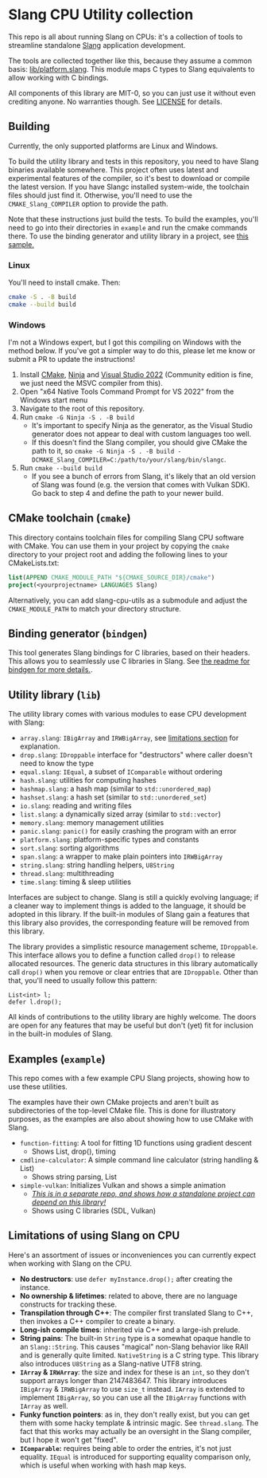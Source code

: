 Slang CPU Utility collection
============================

This repo is all about running Slang on CPUs: it's a collection of tools to
streamline standalone [Slang](https://github.com/shader-slang/slang) application
development.

The tools are collected together like this, because they assume a common basis:
[lib/platform.slang](`platform.slang`). This module maps C types to Slang
equivalents to allow working with C bindings.

All components of this library are MIT-0, so you can just use it without even
crediting anyone. No warranties though. See [LICENSE](LICENSE) for details.

## Building

Currently, the only supported platforms are Linux and Windows.

To build the utility library and tests in this repository, you need to have
Slang binaries available somewhere. This project often uses latest and
experimental features of the compiler, so it's best to download or compile the
latest version. If you have Slangc installed system-wide, the toolchain files
should just find it. Otherwise, you'll need to use the `CMAKE_Slang_COMPILER`
option to provide the path.

Note that these instructions just build the tests. To build the examples, you'll
need to go into their directories in `example` and run the cmake commands there.
To use the binding generator and utility library in a project, see
[this sample.](https://github.com/juliusikkala/slang-simple-vulkan)

### Linux

You'll need to install cmake. Then:

```sh
cmake -S . -B build
cmake --build build
```

### Windows

I'm not a Windows expert, but I got this compiling on Windows with the method
below. If you've got a simpler way to do this, please let me know or submit a
PR to update the instructions!

1. Install [CMake](https://cmake.org), [Ninja](https://ninja-build.org) and [Visual Studio 2022](https://visualstudio.microsoft.com/vs/) (Community edition is fine, we just need the MSVC compiler from this).
2. Open "x64 Native Tools Command Prompt for VS 2022" from the Windows start menu
3. Navigate to the root of this repository.
4. Run `cmake -G Ninja -S . -B build` 
    - It's important to specify Ninja as the generator, as the Visual Studio generator does not appear to deal with custom languages too well.
    - If this doesn't find the Slang compiler, you should give CMake the path to it, so `cmake -G Ninja -S . -B build -DCMAKE_Slang_COMPILER=C:/path/to/your/slang/bin/slangc`.
5. Run `cmake --build build`
    - If you see a bunch of errors from Slang, it's likely that an old version of Slang was found (e.g. the version that comes with Vulkan SDK). Go back to step 4 and define the path to your newer build.

## CMake toolchain (`cmake`)

This directory contains toolchain files for compiling Slang CPU software with
CMake. You can use them in your project by copying the `cmake` directory to your
project root and adding the following lines to your CMakeLists.txt:

```cmake
list(APPEND CMAKE_MODULE_PATH "${CMAKE_SOURCE_DIR}/cmake")
project(<yourprojectname> LANGUAGES Slang)
```

Alternatively, you can add slang-cpu-utils as a submodule and adjust the
`CMAKE_MODULE_PATH` to match your directory structure.

## Binding generator (`bindgen`)

This tool generates Slang bindings for C libraries, based on their headers. This
allows you to seamlessly use C libraries in Slang. See [the readme for bindgen
for more details.](bindgen/README.md).

## Utility library (`lib`)

The utility library comes with various modules to ease CPU development with Slang:

* `array.slang`: `IBigArray` and `IRWBigArray`, see [limitations section](#limitations-of-using-slang-on-cpu) for explanation.
* `drop.slang`: `IDroppable` interface for "destructors" where caller doesn't need to know the type
* `equal.slang`: `IEqual`, a subset of `IComparable` without ordering
* `hash.slang`: utilities for computing hashes
* `hashmap.slang`: a hash map (similar to `std::unordered_map`)
* `hashset.slang`: a hash set (similar to `std::unordered_set`)
* `io.slang`: reading and writing files
* `list.slang`: a dynamically sized array (similar to `std::vector`)
* `memory.slang`: memory management utilities
* `panic.slang`: `panic()` for easily crashing the program with an error
* `platform.slang`: platform-specific types and constants
* `sort.slang`: sorting algorithms
* `span.slang`: a wrapper to make plain pointers into `IRWBigArray`
* `string.slang`: string handling helpers, `U8String`
* `thread.slang`: multithreading
* `time.slang`: timing & sleep utilities

Interfaces are subject to change. Slang is still a quickly evolving language; if
a cleaner way to implement things is added to the language, it should be adopted
in this library. If the built-in modules of Slang gain a features that this
library also provides, the corresponding feature will be removed from this
library.

The library provides a simplistic resource management scheme, `IDroppable`.
This interface allows you to define a function called `drop()` to release
allocated resources. The generic data structures in this library automatically
call `drop()` when you remove or clear entries that are `IDroppable`. Other than
that, you'll need to usually follow this pattern:

```slang
List<int> l;
defer l.drop();
```

All kinds of contributions to the utility library are highly welcome. The doors
are open for any features that may be useful but don't (yet) fit for inclusion
in the built-in modules of Slang.

## Examples (`example`)

This repo comes with a few example CPU Slang projects, showing how to use these
utilities.

The examples have their own CMake projects and aren't built as subdirectories of
the top-level CMake file. This is done for illustratory purposes, as the
examples are also about showing how to use CMake with Slang.

* `function-fitting`: A tool for fitting 1D functions using gradient descent
    - Shows List<T>, drop(), timing
* `cmdline-calculator`: A simple command line calculator (string handling & List)
    - Shows string parsing, List<T>
* `simple-vulkan`: Initializes Vulkan and shows a simple animation
    - [*This is in a separate repo, and shows how a standalone project can depend on this library!*](https://github.com/juliusikkala/slang-simple-vulkan)
    - Shows using C libraries (SDL, Vulkan)

## Limitations of using Slang on CPU

Here's an assortment of issues or inconveniences you can currently expect when
working with Slang on the CPU.

* **No destructors**: use `defer myInstance.drop();` after creating the instance.
* **No ownership & lifetimes**: related to above, there are no language constructs for tracking these.
* **Transpilation through C++**: The compiler first translated Slang to C++, then invokes a C++ compiler to create a binary.
* **Long-ish compile times**: inherited via C++ and a large-ish prelude.
* **String pains**: The built-in `String` type is a somewhat opaque handle to an `Slang::String`. This causes "magical" non-Slang behavior like RAII and is generally quite limited. `NativeString` is a C string type. This library also introduces `U8String` as a Slang-native UTF8 string.
* **`IArray` & `IRWArray`**: the size and index for these is an `int`, so they don't support arrays longer than 2147483647. This library introduces `IBigArray` & `IRWBigArray` to use `size_t` instead. `IArray` is extended to implement `IBigArray`, so you can use all the `IBigArray` functions with `IArray` as well.
* **Funky function pointers**: as in, they don't really exist, but you can get them with some hacky template & intrinsic magic. See `thread.slang`. The fact that this works may actually be an oversight in the Slang compiler, but I hope it won't get "fixed".
* **`IComparable`:** requires being able to order the entries, it's not just equality. `IEqual` is introduced for supporting equality comparison only, which is useful when working with hash map keys.
